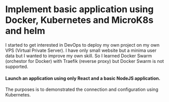 # Implement basic application using Docker, Kubernetes and MicroK8s and helm

I started to get interested in DevOps to deploy my own project on my own <abbr>VPS</abbr> (Virtual Private Server).
I have only small website but a minima user data but I wanted to improve my own skill. So I learned Docker Swarm (orchestor for Docker) with Traefik (reverse proxy) but Docker Swarm is not supported.

#### Launch an application using only React and a basic NodeJS application.

The purposes is to demonstrated the connection and configuration using Kubernetes. 

